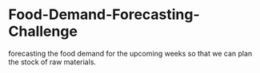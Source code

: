 # Food-Demand-Forecasting-Challenge
forecasting the food demand for the upcoming weeks so that we can plan the stock of raw materials.
